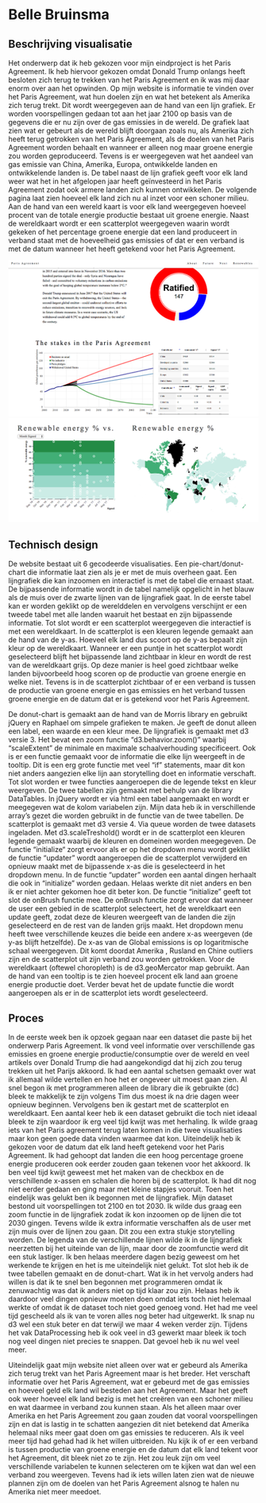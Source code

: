 # Belle Bruinsma

## Beschrijving visualisatie

Het onderwerp dat ik heb gekozen voor mijn eindproject is het Paris Agreement. Ik heb hiervoor gekozen omdat Donald Trump onlangs heeft besloten zich terug te trekken van het Paris Agreement en ik was mij daar enorm over aan het opwinden. Op mijn website is informatie te vinden over het Paris Agreement, wat hun doelen zijn en wat het betekent als Amerika zich terug trekt. Dit wordt weergegeven aan de hand van een lijn grafiek. Er worden voorspellingen gedaan tot aan het jaar 2100 op basis van de gegevens die er nu zijn over de gas emissies in de wereld. De grafiek laat zien wat er gebeurt als de wereld blijft doorgaan zoals nu, als Amerika zich heeft terug getrokken van het Paris Agreement, als de doelen van het Paris Agreement worden behaalt en wanneer er alleen nog maar groene energie zou worden geproduceerd. Tevens is er weergegeven wat het aandeel van gas emissie van China, Amerika, Europa, ontwikkelde landen en ontwikkelende landen is. De tabel naast de lijn grafiek geeft voor elk land weer wat het in het afgelopen jaar heeft geïnvesteerd in het Paris Agreement zodat ook armere landen zich kunnen ontwikkelen. De volgende pagina laat zien hoeveel elk land zich nu al inzet voor een schoner milieu. Aan de hand van een wereld kaart is voor elk land weergegeven hoeveel procent van de totale energie productie bestaat uit groene energie. Naast de wereldkaart wordt er een scatterplot weergegeven waarin wordt gekeken of het percentage groene energie dat een land produceert in verband staat met de hoeveelheid gas emissies of dat er een verband is met de datum wanneer het heeft getekend voor het Paris Agreement.

![alt text](https://github.com/BelleBruinsma/eindproject/blob/master/pictures/eerste.png "Website 1")
![alt text](https://github.com/BelleBruinsma/eindproject/blob/master/pictures/tweede.png "Website 2")


## Technisch design

De website bestaat uit 6 gecodeerde visualisaties. Een pie-chart/donut-chart die informatie laat zien als je er met de muis overheen gaat. Een lijngrafiek die kan inzoomen en interactief is met de tabel die ernaast staat. De bijpassende informatie wordt in de tabel namelijk opgelicht in het blauw als de muis over de zwarte lijnen van de lijngrafiek gaat. In de eerste tabel kan er worden geklikt op de werelddelen en vervolgens verschijnt er een tweede tabel met alle landen waaruit het bestaat en zijn bijpassende informatie. Tot slot wordt er een scatterplot weergegeven die interactief is met een wereldkaart. In de scatterplot is een kleuren legende gemaakt aan de hand van de y-as. Hoeveel elk land dus scoort op de y-as bepaalt zijn kleur op de wereldkaart. Wanneer er een puntje in het scatterplot wordt geselecteerd blijft het bijpassende land zichtbaar in kleur en wordt de rest van de wereldkaart grijs. Op deze manier is heel goed zichtbaar  welke landen bijvoorbeeld hoog scoren op de productie van groene energie en welke niet. Tevens is in de scatterplot zichtbaar of er een verband is tussen de productie van groene energie en gas emissies en het verband tussen groene energie en de datum dat er is getekend voor het Paris Agreement. 

De donut-chart is gemaakt aan de hand van de Morris library en gebruikt jQuery en Raphael om simpele grafieken te maken. Je geeft de donut alleen een label, een waarde en een kleur mee. De lijngrafiek is gemaakt met d3 versie 3. Het bevat een zoom functie “d3.behavior.zoom()” waarbij “scaleExtent” de minimale en maximale schaalverhouding specificeert. Ook is er een functie gemaakt voor de informatie die elke lijn weergeeft in de tooltip. Dit is een erg grote functie met veel “if” statements, maar dit kon niet anders aangezien elke lijn aan storytelling doet en informatie verschaft. Tot slot worden er twee functies aangeroepen die de legende tekst en kleur weergeven. De twee tabellen zijn gemaakt met behulp van de library DataTables. In jQuery wordt er via html een tabel aangemaakt en wordt er meegegeven wat de kolom variabelen zijn. Mijn data heb ik in verschillende array’s gezet die worden gebruikt in de functie van de twee tabellen. De scatterplot is gemaakt met d3 versie 4. Via queue worden de twee datasets ingeladen. Met d3.scaleTreshold() wordt er in de scatterplot een kleuren legende gemaakt waarbij de kleuren en domeinen worden meegegeven. De functie “initialize“ zorgt ervoor als er op het dropdown menu wordt geklikt de functie “updater” wordt aangeroepen die de scatterplot verwijderd en opnieuw maakt met de bijpassende x-as die is geselecteerd in het dropdown menu. In de functie “updater” worden een aantal dingen herhaalt die ook in “initialize” worden gedaan. Helaas werkte dit niet anders en ben ik er niet achter gekomen hoe dit beter kon. De functie “initialize” geeft tot slot de onBrush functie mee. De onBrush functie zorgt ervoor dat wanneer de user een gebied in de scatterplot selecteert, het de wereldkaart een update geeft, zodat deze de kleuren weergeeft van de landen die zijn geselecteerd en de rest van de landen grijs maakt. Het dropdown menu heeft twee verschillende keuzes die beide een andere x-as weergeven (de y-as blijft hetzelfde). De x-as van de Global emissions is op logaritmische schaal weergegeven. Dit komt doordat Amerika , Rusland en Chine outliers zijn en de scatterplot uit zijn verband zou worden getrokken. Voor de wereldkaart (oftewel choropleth) is de d3.geoMercator map gebruikt. Aan de hand van een tooltip is te zien hoeveel procent elk land aan groene energie productie doet. Verder bevat het de update functie die wordt aangeroepen als er in de scatterplot iets wordt geselecteerd.

## Proces 

In de eerste week ben ik opzoek gegaan naar een dataset die paste bij het onderwerp Paris Agreement. Ik vond veel informatie over verschillende gas emissies en groene energie productie/consumptie over de wereld en veel artikels over Donald Trump die had aangekondigd dat hij zich zou terug trekken uit het Parijs akkoord. Ik had een aantal schetsen gemaakt over wat ik allemaal wilde vertellen en hoe het er ongeveer uit moest gaan zien. Al snel begon ik met programmeren alleen de library die ik gebruikte (dc) bleek te makkelijk te zijn volgens Tim dus moest ik na drie dagen weer opnieuw beginnen. Vervolgens ben ik gestart met de scatterplot en wereldkaart. Een aantal keer heb ik een dataset gebruikt die toch niet ideaal bleek te zijn waardoor ik erg veel tijd kwijt was met herhaling. Ik wilde graag iets van het Paris agreement terug laten komen in die twee visualisaties maar kon geen goede data vinden waarmee dat kon. Uiteindelijk heb ik gekozen voor de datum dat elk land heeft getekend voor het Paris Agreement. Ik had gehoopt dat landen die een hoog percentage groene energie produceren ook eerder zouden gaan tekenen voor het akkoord. Ik ben veel tijd kwijt geweest met het maken van de checkbox en de verschillende x-assen en schalen die horen bij de scatterplot. Ik had dit nog niet eerder gedaan en ging maar met kleine stapjes vooruit. Toen het eindelijk was gelukt ben ik begonnen met de lijngrafiek. Mijn dataset bestond uit voorspellingen tot 2100 en tot 2030. Ik wilde dus graag een zoom functie in de lijngrafiek zodat ik kon inzoomen op de lijnen die tot 2030 gingen. Tevens wilde ik extra informatie verschaffen als de user met zijn muis over de lijnen zou gaan. Dit zou een extra stukje storytelling worden. De legenda van de verschillende lijnen wilde ik in de lijngrafiek neerzetten bij het uiteinde van de lijn, maar door de zoomfunctie werd dit een stuk lastiger. Ik ben helaas meerdere dagen bezig geweest om het werkende te krijgen en het is me uiteindelijk niet gelukt. Tot slot heb ik de twee tabellen gemaakt en de donut-chart. Wat ik in het vervolg anders had willen is dat ik te snel ben begonnen met programmeren omdat ik zenuwachtig was dat ik anders niet op tijd klaar zou zijn. Helaas heb ik daardoor veel dingen opnieuw moeten doen omdat iets toch niet helemaal werkte of omdat ik de dataset toch niet goed genoeg vond. Het had me veel tijd gescheeld als ik van te voren alles nog beter had uitgewerkt. Ik snap nu d3 wel een stuk beter en dat terwijl we maar 4 weken verder zijn. Tijdens het vak DataProcessing heb ik ook veel in d3 gewerkt maar bleek ik toch nog veel dingen niet precies te snappen. Dat gevoel heb ik nu wel veel meer.


Uiteindelijk gaat mijn website niet alleen over wat er gebeurd als Amerika zich terug trekt van het Paris Agreement maar is het breder. Het verschaft informatie over het Paris Agreement, wat er gebeurd met de gas emissies en hoeveel geld elk land wil besteden aan het Agreement. Maar het geeft ook weer hoeveel elk land bezig is met het creëren van een schoner milieu en wat daarmee in verband zou kunnen staan. Als het alleen maar over Amerika en het Paris Agreement zou gaan zouden dat vooral voorspellingen zijn en dat is lastig in te schatten aangezien dit niet betekend dat Amerika helemaal niks meer gaat doen om gas emissies te reduceren. Als ik veel meer tijd had gehad had ik het willen uitbreiden. Nu kijk ik of er een verband is tussen productie van groene energie en de datum dat elk land tekent voor het Agreement, dit bleek niet zo te zijn. Het zou leuk zijn om veel verschillende variabelen te kunnen selecteren om te kijken wat dan wel een verband zou weergeven. Tevens had ik iets willen laten zien wat de nieuwe plannen zijn om de doelen van het Paris Agreement alsnog te halen nu Amerika niet meer meedoet. 



